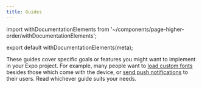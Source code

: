 ```yaml
---
title: Guides
---
```


import withDocumentationElements from '~/components/page-higher-order/withDocumentationElements';

export default withDocumentationElements(meta);

These guides cover specific goals or features you might want to implement in your Expo project. For example, many people want to [load custom fonts](using-custom-fonts/) besides those which come with the device, or [send push notifications](push-notifications/) to their users. Read whichever guide suits your needs.
